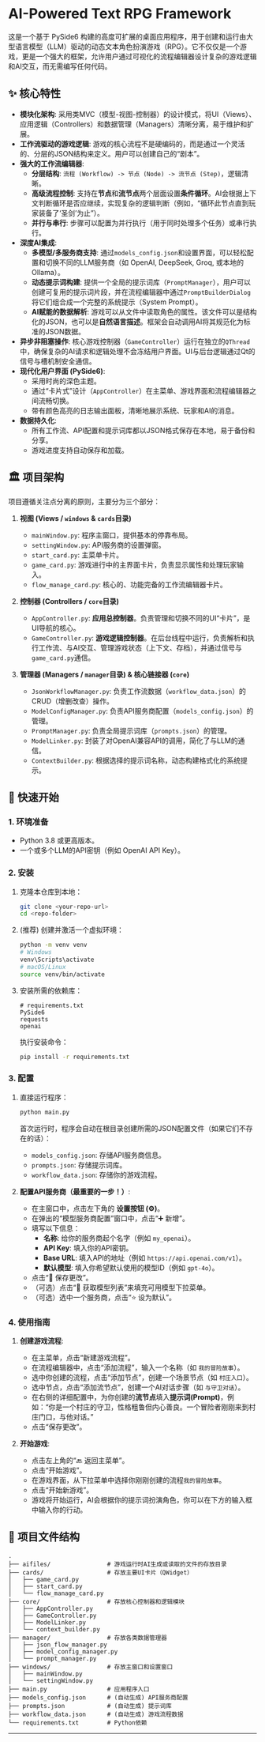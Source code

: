 # AI-Powered Text RPG Framework

这是一个基于 PySide6 构建的高度可扩展的桌面应用程序，用于创建和运行由大型语言模型（LLM）驱动的动态文本角色扮演游戏（RPG）。它不仅仅是一个游戏，更是一个强大的框架，允许用户通过可视化的流程编辑器设计复杂的游戏逻辑和AI交互，而无需编写任何代码。

## ✨ 核心特性

*   **模块化架构**: 采用类MVC（模型-视图-控制器）的设计模式，将UI（Views）、应用逻辑（Controllers）和数据管理（Managers）清晰分离，易于维护和扩展。
*   **工作流驱动的游戏逻辑**: 游戏的核心流程不是硬编码的，而是通过一个灵活的、分层的JSON结构来定义。用户可以创建自己的“剧本”。
*   **强大的工作流编辑器**:
    *   **分层结构**: `流程 (Workflow) -> 节点 (Node) -> 流节点 (Step)`，逻辑清晰。
    *   **高级流程控制**: 支持在**节点**和**流节点**两个层面设置**条件循环**。AI会根据上下文判断循环是否应继续，实现复杂的逻辑判断（例如，“循环此节点直到玩家装备了‘圣剑’为止”）。
    *   **并行与串行**: 步骤可以配置为并行执行（用于同时处理多个任务）或串行执行。
*   **深度AI集成**:
    *   **多模型/多服务商支持**: 通过`models_config.json`和设置界面，可以轻松配置和切换不同的LLM服务商（如 OpenAI, DeepSeek, Groq, 或本地的Ollama）。
    *   **动态提示词构建**: 提供一个全局的提示词库（`PromptManager`），用户可以创建可复用的提示词片段，并在流程编辑器中通过`PromptBuilderDialog`将它们组合成一个完整的系统提示（System Prompt）。
    *   **AI赋能的数据解析**: 游戏可以从文件中读取角色的属性。该文件可以是结构化的JSON，也可以是**自然语言描述**。框架会自动调用AI将其规范化为标准的JSON数据。
*   **异步非阻塞操作**: 核心游戏控制器（`GameController`）运行在独立的`QThread`中，确保复杂的AI请求和逻辑处理不会冻结用户界面。UI与后台逻辑通过Qt的信号与槽机制安全通信。
*   **现代化用户界面 (PySide6)**:
    *   采用时尚的深色主题。
    *   通过“卡片式”设计（`AppController`）在主菜单、游戏界面和流程编辑器之间流畅切换。
    *   带有颜色高亮的日志输出面板，清晰地展示系统、玩家和AI的消息。
*   **数据持久化**:
    *   所有工作流、API配置和提示词库都以JSON格式保存在本地，易于备份和分享。
    *   游戏进度支持自动保存和加载。

## 🏛️ 项目架构

项目遵循关注点分离的原则，主要分为三个部分：

1.  **视图 (Views / `windows` & `cards`目录)**
    *   `mainWindow.py`: 程序主窗口，提供基本的停靠布局。
    *   `settingWindow.py`: API服务商的设置弹窗。
    *   `start_card.py`: 主菜单卡片。
    *   `game_card.py`: 游戏进行中的主界面卡片，负责显示属性和处理玩家输入。
    *   `flow_manage_card.py`: 核心的、功能完备的工作流编辑器卡片。

2.  **控制器 (Controllers / `core`目录)**
    *   `AppController.py`: **应用总控制器**。负责管理和切换不同的UI“卡片”，是UI导航的核心。
    *   `GameController.py`: **游戏逻辑控制器**。在后台线程中运行，负责解析和执行工作流、与AI交互、管理游戏状态（上下文、存档），并通过信号与`game_card.py`通信。

3.  **管理器 (Managers / `manager`目录) & 核心链接器 (`core`)**
    *   `JsonWorkflowManager.py`: 负责工作流数据（`workflow_data.json`）的CRUD（增删改查）操作。
    *   `ModelConfigManager.py`: 负责API服务商配置（`models_config.json`）的管理。
    *   `PromptManager.py`: 负责全局提示词库（`prompts.json`）的管理。
    *   `ModelLinker.py`: 封装了对OpenAI兼容API的调用，简化了与LLM的通信。
    *   `ContextBuilder.py`: 根据选择的提示词名称，动态构建格式化的系统提示。

## 🚀 快速开始

### 1. 环境准备

*   Python 3.8 或更高版本。
*   一个或多个LLM的API密钥（例如 OpenAI API Key）。

### 2. 安装

1.  克隆本仓库到本地：
    ```bash
    git clone <your-repo-url>
    cd <repo-folder>
    ```

2.  (推荐) 创建并激活一个虚拟环境：
    ```bash
    python -m venv venv
    # Windows
    venv\Scripts\activate
    # macOS/Linux
    source venv/bin/activate
    ```

3.  安装所需的依赖库：
    ```
    # requirements.txt
    PySide6
    requests
    openai
    ```
    执行安装命令：
    ```bash
    pip install -r requirements.txt
    ```

### 3. 配置

1.  直接运行程序：
    ```bash
    python main.py
    ```
    首次运行时，程序会自动在根目录创建所需的JSON配置文件（如果它们不存在的话）：
    *   `models_config.json`: 存储API服务商信息。
    *   `prompts.json`: 存储提示词库。
    *   `workflow_data.json`: 存储你的游戏流程。

2.  **配置API服务商（最重要的一步！）**:
    *   在主窗口中，点击左下角的 **设置按钮 (⚙️)**。
    *   在弹出的“模型服务商配置”窗口中，点击“➕ 新增”。
    *   填写以下信息：
        *   **名称**: 给你的服务商起个名字（例如 `my_openai`）。
        *   **API Key**: 填入你的API密钥。
        *   **Base URL**: 填入API的地址（例如 `https://api.openai.com/v1`）。
        *   **默认模型**: 填入你希望默认使用的模型ID（例如 `gpt-4o`）。
    *   点击“💾 保存更改”。
    *   （可选）点击“🔄 获取模型列表”来填充可用模型下拉菜单。
    *   （可选）选中一个服务商，点击“⭐ 设为默认”。

### 4. 使用指南

1.  **创建游戏流程**:
    *   在主菜单，点击“新建游戏流程”。
    *   在流程编辑器中，点击“添加流程”，输入一个名称（如 `我的冒险故事`）。
    *   选中你创建的流程，点击“添加节点”，创建一个场景节点（如 `村庄入口`）。
    *   选中节点，点击“添加流节点”，创建一个AI对话步骤（如 `与守卫对话`）。
    *   在右侧的详细配置中，为你创建的**流节点**填入**提示词(Prompt)**，例如：“你是一个村庄的守卫，性格粗鲁但内心善良。一个冒险者刚刚来到村庄门口，与他对话。”
    *   点击“保存更改”。

2.  **开始游戏**:
    *   点击左上角的“🔙 返回主菜单”。
    *   点击“开始游戏”。
    *   在游戏界面，从下拉菜单中选择你刚刚创建的流程`我的冒险故事`。
    *   点击“开始新游戏”。
    *   游戏将开始运行，AI会根据你的提示词扮演角色，你可以在下方的输入框中输入你的行动。

## 📁 项目文件结构

```
.
├── aifiles/                # 游戏运行时AI生成或读取的文件的存放目录
├── cards/                  # 存放主要UI卡片（QWidget）
│   ├── game_card.py
│   ├── start_card.py
│   └── flow_manage_card.py
├── core/                   # 存放核心控制器和逻辑模块
│   ├── AppController.py
│   ├── GameController.py
│   ├── ModelLinker.py
│   └── context_builder.py
├── manager/                # 存放各类数据管理器
│   ├── json_flow_manager.py
│   ├── model_config_manager.py
│   └── prompt_manager.py
├── windows/                # 存放主窗口和设置窗口
│   ├── mainWindow.py
│   └── settingWindow.py
├── main.py                 # 应用程序入口
├── models_config.json      # (自动生成) API服务商配置
├── prompts.json            # (自动生成) 提示词库
├── workflow_data.json      # (自动生成) 游戏流程数据
└── requirements.txt        # Python依赖
```

---
